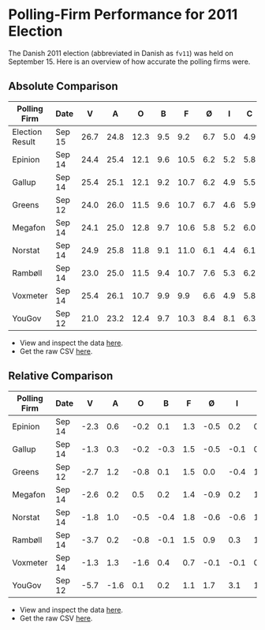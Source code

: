 Polling-Firm Performance for 2011 Election
==========================================

The Danish 2011 election (abbreviated in Danish as `fv11`) was held on September 15. Here is an overview of how accurate the polling firms were.

Absolute Comparison
-------------------

Polling Firm    | Date   | V    | A    | O    | B   | F    | Ø   | I   | C   | K   | Lead | Reds | Blues
----------------|--------|------|------|------|-----|------|-----|-----|-----|-----|------|------|------
Election Result | Sep 15 | 26.7 | 24.8 | 12.3 | 9.5 | 9.2  | 6.7 | 5.0 | 4.9 | 0.8 | 1.9  | 50.2 | 49.8
Epinion         | Sep 14 | 24.4 | 25.4 | 12.1 | 9.6 | 10.5 | 6.2 | 5.2 | 5.8 | 0.7 | 1.0  | 51.7 | 48.2
Gallup          | Sep 14 | 25.4 | 25.1 | 12.1 | 9.2 | 10.7 | 6.2 | 4.9 | 5.5 | 0.8 | 0.3  | 51.2 | 48.7
Greens          | Sep 12 | 24.0 | 26.0 | 11.5 | 9.6 | 10.7 | 6.7 | 4.6 | 5.9 | 0.8 | 2.0  | 53.0 | 46.8
Megafon         | Sep 14 | 24.1 | 25.0 | 12.8 | 9.7 | 10.6 | 5.8 | 5.2 | 6.0 | 0.8 | 0.9  | 51.1 | 48.9
Norstat         | Sep 14 | 24.9 | 25.8 | 11.8 | 9.1 | 11.0 | 6.1 | 4.4 | 6.1 | 0.8 | 0.9  | 52.0 | 48.0
Rambøll         | Sep 14 | 23.0 | 25.0 | 11.5 | 9.4 | 10.7 | 7.6 | 5.3 | 6.2 | 0.9 | 2.0  | 52.7 | 46.9
Voxmeter        | Sep 14 | 25.4 | 26.1 | 10.7 | 9.9 | 9.9  | 6.6 | 4.9 | 5.8 | 0.5 | 0.7  | 52.5 | 47.3
YouGov          | Sep 12 | 21.0 | 23.2 | 12.4 | 9.7 | 10.3 | 8.4 | 8.1 | 6.3 | 0.7 | 2.2  | 51.6 | 48.5

- View and inspect the data [here][view-absolute].
- Get the raw CSV [here][raw-absolute].

Relative Comparison
-------------------

Polling Firm | Date   |  V   |  A   |  O   |  B   | F   |  Ø   |  I   | C   |  K   |  Lead | Reds | Blues
-------------|--------|------|------|------|------|-----|------|------|-----|------|-------|------|------
Epinion      | Sep 14 | -2.3 |  0.6 | -0.2 |  0.1 | 1.3 | -0.5 |  0.2 | 0.9 | -0.1 | -0.9  | 1.5  | -1.6
Gallup       | Sep 14 | -1.3 |  0.3 | -0.2 | -0.3 | 1.5 | -0.5 | -0.1 | 0.6 |  0.0 | -1.6  | 1.0  | -1.1
Greens       | Sep 12 | -2.7 |  1.2 | -0.8 |  0.1 | 1.5 |  0.0 | -0.4 | 1.0 |  0.0 |  0.1  | 2.8  | -3.0
Megafon      | Sep 14 | -2.6 |  0.2 | 0.5  |  0.2 | 1.4 | -0.9 |  0.2 | 1.1 |  0.0 | -1.0  | 0.9  | -0.9
Norstat      | Sep 14 | -1.8 |  1.0 | -0.5 | -0.4 | 1.8 | -0.6 | -0.6 | 1.2 |  0.0 | -1.0  | 1.8  | -1.8
Rambøll      | Sep 14 | -3.7 |  0.2 | -0.8 | -0.1 | 1.5 |  0.9 |  0.3 | 1.3 |  0.1 |  0.1  | 2.5  | -2.9
Voxmeter     | Sep 14 | -1.3 |  1.3 | -1.6 |  0.4 | 0.7 | -0.1 | -0.1 | 0.9 | -0.3 | -1.2  | 2.3  | -2.5
YouGov       | Sep 12 | -5.7 | -1.6 | 0.1  |  0.2 | 1.1 |  1.7 |  3.1 | 1.4 | -0.1 |  0.3  | 1.4  | -1.3

- View and inspect the data [here][view-relative].
- Get the raw CSV [here][raw-relative].


[view-absolute]: https://github.com/ndarville/danish-polls/blob/master/election2011/benchmark-absolute.csv
[raw-absolute]: https://raw.githubusercontent.com/ndarville/danish-polls/master/election2011/benchmark-absolute.csv
[view-relative]: https://github.com/ndarville/danish-polls/blob/master/election2011/benchmark-relative.csv
[raw-relative]: https://raw.githubusercontent.com/ndarville/danish-polls/master/election2011/benchmark-relative.csv
